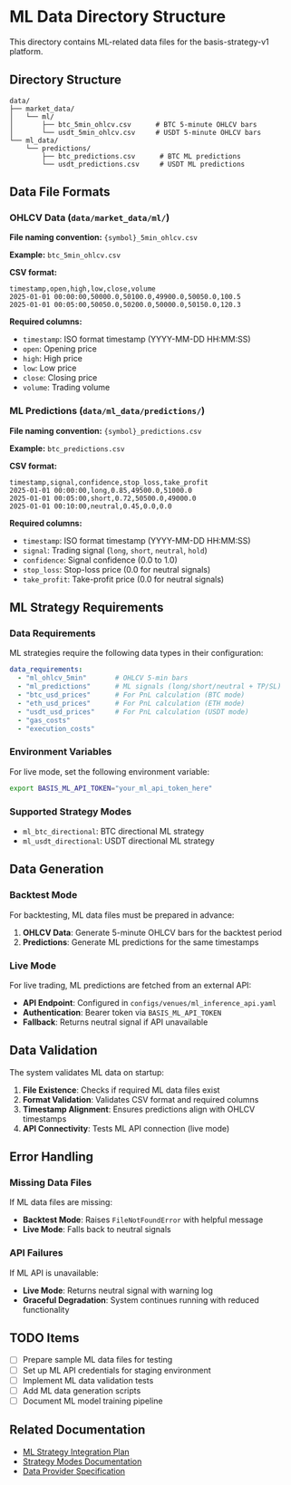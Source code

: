 # ML Data Directory Structure

This directory contains ML-related data files for the basis-strategy-v1 platform.

## Directory Structure

```
data/
├── market_data/
│   └── ml/
│       ├── btc_5min_ohlcv.csv      # BTC 5-minute OHLCV bars
│       └── usdt_5min_ohlcv.csv     # USDT 5-minute OHLCV bars
└── ml_data/
    └── predictions/
        ├── btc_predictions.csv      # BTC ML predictions
        └── usdt_predictions.csv     # USDT ML predictions
```

## Data File Formats

### OHLCV Data (`data/market_data/ml/`)

**File naming convention:** `{symbol}_5min_ohlcv.csv`

**Example:** `btc_5min_ohlcv.csv`

**CSV format:**
```csv
timestamp,open,high,low,close,volume
2025-01-01 00:00:00,50000.0,50100.0,49900.0,50050.0,100.5
2025-01-01 00:05:00,50050.0,50200.0,50000.0,50150.0,120.3
```

**Required columns:**
- `timestamp`: ISO format timestamp (YYYY-MM-DD HH:MM:SS)
- `open`: Opening price
- `high`: High price
- `low`: Low price
- `close`: Closing price
- `volume`: Trading volume

### ML Predictions (`data/ml_data/predictions/`)

**File naming convention:** `{symbol}_predictions.csv`

**Example:** `btc_predictions.csv`

**CSV format:**
```csv
timestamp,signal,confidence,stop_loss,take_profit
2025-01-01 00:00:00,long,0.85,49500.0,51000.0
2025-01-01 00:05:00,short,0.72,50500.0,49000.0
2025-01-01 00:10:00,neutral,0.45,0.0,0.0
```

**Required columns:**
- `timestamp`: ISO format timestamp (YYYY-MM-DD HH:MM:SS)
- `signal`: Trading signal (`long`, `short`, `neutral`, `hold`)
- `confidence`: Signal confidence (0.0 to 1.0)
- `stop_loss`: Stop-loss price (0.0 for neutral signals)
- `take_profit`: Take-profit price (0.0 for neutral signals)

## ML Strategy Requirements

### Data Requirements

ML strategies require the following data types in their configuration:

```yaml
data_requirements:
  - "ml_ohlcv_5min"       # OHLCV 5-min bars
  - "ml_predictions"      # ML signals (long/short/neutral + TP/SL)
  - "btc_usd_prices"      # For PnL calculation (BTC mode)
  - "eth_usd_prices"      # For PnL calculation (ETH mode)
  - "usdt_usd_prices"     # For PnL calculation (USDT mode)
  - "gas_costs"
  - "execution_costs"
```

### Environment Variables

For live mode, set the following environment variable:

```bash
export BASIS_ML_API_TOKEN="your_ml_api_token_here"
```

### Supported Strategy Modes

- `ml_btc_directional`: BTC directional ML strategy
- `ml_usdt_directional`: USDT directional ML strategy

## Data Generation

### Backtest Mode

For backtesting, ML data files must be prepared in advance:

1. **OHLCV Data**: Generate 5-minute OHLCV bars for the backtest period
2. **Predictions**: Generate ML predictions for the same timestamps

### Live Mode

For live trading, ML predictions are fetched from an external API:

- **API Endpoint**: Configured in `configs/venues/ml_inference_api.yaml`
- **Authentication**: Bearer token via `BASIS_ML_API_TOKEN`
- **Fallback**: Returns neutral signal if API unavailable

## Data Validation

The system validates ML data on startup:

1. **File Existence**: Checks if required ML data files exist
2. **Format Validation**: Validates CSV format and required columns
3. **Timestamp Alignment**: Ensures predictions align with OHLCV timestamps
4. **API Connectivity**: Tests ML API connection (live mode)

## Error Handling

### Missing Data Files

If ML data files are missing:
- **Backtest Mode**: Raises `FileNotFoundError` with helpful message
- **Live Mode**: Falls back to neutral signals

### API Failures

If ML API is unavailable:
- **Live Mode**: Returns neutral signal with warning log
- **Graceful Degradation**: System continues running with reduced functionality

## TODO Items

- [ ] Prepare sample ML data files for testing
- [ ] Set up ML API credentials for staging environment
- [ ] Implement ML data validation tests
- [ ] Add ML data generation scripts
- [ ] Document ML model training pipeline

## Related Documentation

- [ML Strategy Integration Plan](../ml-strategy-integration.plan.md)
- [Strategy Modes Documentation](../../docs/MODES.md)
- [Data Provider Specification](../../docs/specs/09_DATA_PROVIDER.md)
